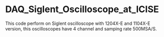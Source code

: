 # DAQ_Siglent_Oscilloscope_at_ICISE
This code perform on Siglent oscilloscope with 1204X-E and 1104X-E version, this oscilloscopes have 4 channel and samping rate 500MSA/S.
